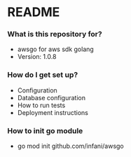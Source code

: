 # README #

### What is this repository for? ###

* awsgo for aws sdk golang
* Version: 1.0.8

### How do I get set up? ###

* Configuration
* Database configuration
* How to run tests
* Deployment instructions

### How to init go module

* go mod init github.com/infani/awsgo